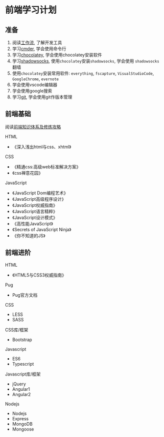 # 前端学习计划

## 准备

1. 阅读[工作流](https://github.com/ninghao/workflow-book), 了解开发工具
2. 学习[cmder](https://wchaochao.gitbooks.io/dev-tool/content/cli/cmder/), 学会使用命令行
3. 学习[chocolatey](https://wchaochao.gitbooks.io/dev-tool/content/spm/chocolatey/), 学会使用chocolatey安装软件
4. 学习[shadowsocks](https://wchaochao.gitbooks.io/dev-tool/content/spm/chocolatey/software.html), 使用`chocolatey`安装`shadowsocks`, 学会使用
  `shadowsocks`翻墙
5. 使用`chocolatey`安装常用软件: `everything`, `fscapture`, `VisualStudioCode`, `GoogleChrome`, `evernote`
6. 学会使用vscode编辑器
7. 学会使用google搜索
8. 学习[git](https://wchaochao.gitbooks.io/dev-tool/content/vcs/git/draft.html), 学会使用git作版本管理

## 前端基础

阅读[前端知识体系及修炼攻略](http://blog.csdn.net/borishuai/article/details/8676573)

HTML

* 《深入浅出html与css、xhtml》

CSS

* 《精通css:高级web标准解决方案》
* 《css禅意花园》

JavaScript

* 《JavaScript Dom编程艺术》
* 《JavaScript高级程序设计》
* 《JavaScript权威指南》
* 《JavaScript语言精粹》
* 《JavaScript设计模式》
* 《高性能JavaScript》
* 《Secrets of JavaScript Ninja》
* 《你不知道的JS》

## 前端进阶

HTML

* 《HTML5与CSS3权威指南》

Pug

* Pug官方文档

CSS

* LESS
* SASS

CSS库/框架

* Bootstrap

Javascript

* ES6
* Typescript

Javascript库/框架

* jQuery
* Angular1
* Angular2

Nodejs

* Nodejs
* Express
* MongoDB
* Mongoose
